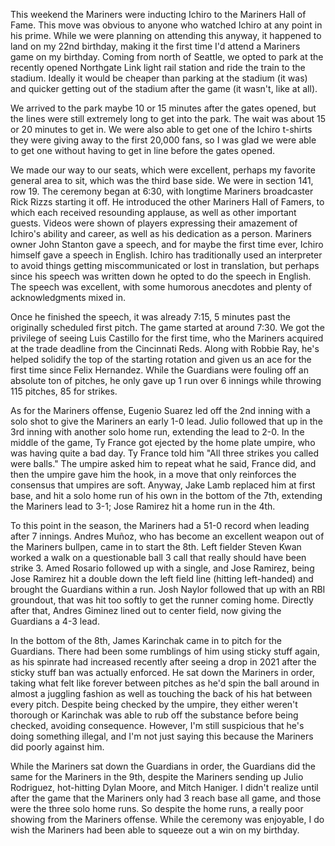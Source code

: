 This weekend the Mariners were inducting Ichiro to the Mariners Hall
of Fame. This move was obvious to anyone who watched Ichiro at any
point in his prime. While we were planning on attending this anyway,
it happened to land on my 22nd birthday, making it the first time I'd
attend a Mariners game on my birthday. Coming from north of Seattle,
we opted to park at the recently opened Northgate Link light rail
station and ride the train to the stadium. Ideally it would be cheaper
than parking at the stadium (it was) and quicker getting out of the
stadium after the game (it wasn't, like at all).

We arrived to the park maybe 10 or 15 minutes after the gates opened,
but the lines were still extremely long to get into the park. The wait
was about 15 or 20 minutes to get in. We were also able to get one of
the Ichiro t-shirts they were giving away to the first 20,000 fans, so
I was glad we were able to get one without having to get in line
before the gates opened.

We made our way to our seats, which were excellent, perhaps my
favorite general area to sit, which was the third base side. We were
in section 141, row 19. The ceremony began at 6:30, with longtime
Mariners broadcaster Rick Rizzs starting it off. He introduced the
other Mariners Hall of Famers, to which each received resounding
applause, as well as other important guests. Videos were shown of
players expressing their amazement of Ichiro's ability and career, as
well as his dedication as a person. Mariners owner John Stanton gave a
speech, and for maybe the first time ever, Ichiro himself gave a
speech in English. Ichiro has traditionally used an interpreter to
avoid things getting miscommunicated or lost in translation, but
perhaps since his speech was written down he opted to do the speech in
English. The speech was excellent, with some humorous anecdotes and
plenty of acknowledgments mixed in. 

Once he finished the speech, it was already 7:15, 5 minutes past the
originally scheduled first pitch. The game started at around 7:30. We
got the privilege of seeing Luis Castillo for the first time, who the
Mariners acquired at the trade deadline from the Cincinnati Reds.
Along with Robbie Ray, he's helped solidify the top of the starting
rotation and given us an ace for the first time since Felix Hernandez.
While the Guardians were fouling off an absolute ton of pitches, he
only gave up 1 run over 6 innings while throwing 115 pitches, 85 for
strikes.

As for the Mariners offense, Eugenio Suarez led off the 2nd inning
with a solo shot to give the Mariners an early 1-0 lead. Julio
followed that up in the 3rd inning with another solo home run,
extending the lead to 2-0. In the middle of the game, Ty France got
ejected by the home plate umpire, who was having quite a bad day. Ty
France told him "All three strikes you called were balls." The umpire
asked him to repeat what he said, France did, and then the umpire gave
him the hook, in a move that only reinforces the consensus that
umpires are soft. Anyway, Jake Lamb replaced him at first base, and
hit a solo home run of his own in the bottom of the 7th, extending the
Mariners lead to 3-1; Jose Ramirez hit a home run in the 4th.

To this point in the season, the Mariners had a 51-0 record when
leading after 7 innings. Andres Muñoz, who has become an excellent
weapon out of the Mariners bullpen, came in to start the 8th. Left
fielder Steven Kwan worked a walk on a questionable ball 3 call that
really should have been strike 3. Amed Rosario followed up with a
single, and Jose Ramirez, being Jose Ramirez hit a double down the
left field line (hitting left-handed) and brought the Guardians within
a run. Josh Naylor followed that up with an RBI groundout, that was
hit too softly to get the runner coming home. Directly after that,
Andres Giminez lined out to center field, now giving the Guardians a
4-3 lead.

In the bottom of the 8th, James Karinchak came in to pitch for the
Guardians. There had been some rumblings of him using sticky stuff
again, as his spinrate had increased recently after seeing a drop in
2021 after the sticky stuff ban was actually enforced. He sat down the
Mariners in order, taking what felt like forever between pitches as
he'd spin the ball around in almost a juggling fashion as well as
touching the back of his hat between every pitch. Despite being
checked by the umpire, they either weren't thorough or Karinchak was
able to rub off the substance before being checked, avoiding
consequence. However, I'm still suspicious that he's doing something
illegal, and I'm not just saying this because the Mariners did poorly
against him.

While the Mariners sat down the Guardians in order, the Guardians did
the same for the Mariners in the 9th, despite the Mariners sending up
Julio Rodriguez, hot-hitting Dylan Moore, and Mitch Haniger. I didn't
realize until after the game that the Mariners only had 3 reach base
all game, and those were the three solo home runs. So despite the home
runs, a really poor showing from the Mariners offense. While the
ceremony was enjoyable, I do wish the Mariners had been able to
squeeze out a win on my birthday.
